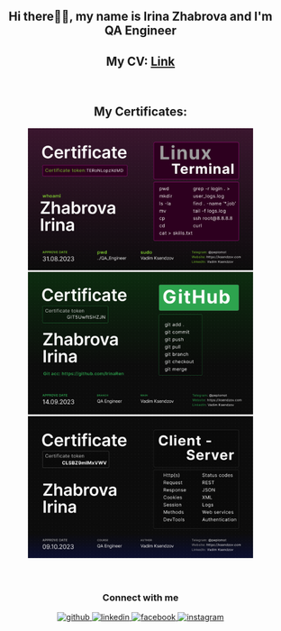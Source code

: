 ## <div align="center">Hi there👋😺, my name is Irina Zhabrova and I'm QA Engineer</div> 
## <div align="center"> My CV: <a href="https://drive.google.com/file/d/1oMUujb7hJg59eAdlOVFL5-TOCP5XfWC8/view?usp=drive_link" rel="nofollow"> Link </a>

<br/>  

## <div align="center"> My Certificates: </div> 
<div align="center">
<a href="https://github.com/IrinaRen/img/blob/main/Zhabrova%20Irina_Terminal.png?">
    <img src=https://github.com/IrinaRen/img/blob/main/Zhabrova%20Irina_Terminal.png?" title="Terminal" alt="Terminal" width="400"/>
</a>
    <a href="https://github.com/IrinaRen/img/blob/main/Zhabrova%20Irina_Git.png?" target="_blank">
        <img src=https://github.com/IrinaRen/img/blob/main/Zhabrova%20Irina_Git.png?" title="Git" alt="Git" width="400"/>
    </a>
    <a href="https://github.com/IrinaRen/img/blob/main/Zhabrova%20Irina_CLS.png?" target="_blank">
        <img src=https://github.com/IrinaRen/img/blob/main/Zhabrova%20Irina_CLS.png?" title="CLS" alt="CLS" width="400"/>
    </a>
</div>  



<br/>  
<br/>  

### <div align="center"> Connect with me </div> 
<div align="center">
<a href="https://github.com/IrinaRen" target="_blank">
<img src=https://img.shields.io/badge/github-%2324292e.svg?&style=for-the-badge&logo=github&logoColor=white alt=github style="margin-bottom: 5px;" />
</a>
<a href="https://www.linkedin.com/in/irina-jabrova-a406b3232/" target="_blank">
<img src=https://img.shields.io/badge/linkedin-%231E77B5.svg?&style=for-the-badge&logo=linkedin&logoColor=white alt=linkedin style="margin-bottom: 5px;" />
</a>
<a href="https://www.facebook.com/jabrova.irina/" target="_blank">
<img src=https://img.shields.io/badge/facebook-%232E87FB.svg?&style=for-the-badge&logo=facebook&logoColor=white alt=facebook style="margin-bottom: 5px;" />
</a>
<a href="https://www.instagram.com/zhabrova_irina/" target="_blank">
<img src=https://img.shields.io/badge/instagram-%23000000.svg?&style=for-the-badge&logo=instagram&logoColor=white alt=instagram style="margin-bottom: 5px;" />
</a>  
</div>  
